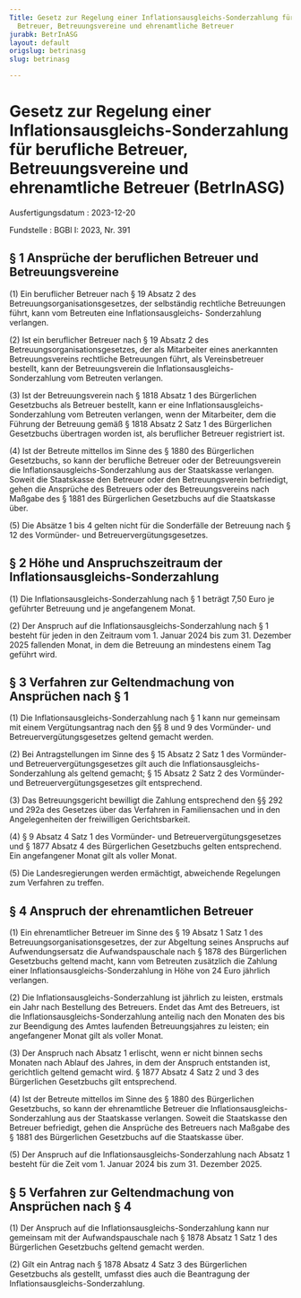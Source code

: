 ```yaml
---
Title: Gesetz zur Regelung einer Inflationsausgleichs-Sonderzahlung für berufliche
  Betreuer, Betreuungsvereine und ehrenamtliche Betreuer
jurabk: BetrInASG
layout: default
origslug: betrinasg
slug: betrinasg

---
```


# Gesetz zur Regelung einer Inflationsausgleichs-Sonderzahlung für berufliche Betreuer, Betreuungsvereine und ehrenamtliche Betreuer (BetrInASG)

Ausfertigungsdatum
:   2023-12-20

Fundstelle
:   BGBl I: 2023, Nr. 391


## § 1 Ansprüche der beruflichen Betreuer und Betreuungsvereine

(1) Ein beruflicher Betreuer nach § 19 Absatz 2 des
Betreuungsorganisationsgesetzes, der selbständig rechtliche
Betreuungen führt, kann vom Betreuten eine Inflationsausgleichs-
Sonderzahlung verlangen.

(2) Ist ein beruflicher Betreuer nach § 19 Absatz 2 des
Betreuungsorganisationsgesetzes, der als Mitarbeiter eines anerkannten
Betreuungsvereins rechtliche Betreuungen führt, als Vereinsbetreuer
bestellt, kann der Betreuungsverein die Inflationsausgleichs-
Sonderzahlung vom Betreuten verlangen.

(3) Ist der Betreuungsverein nach § 1818 Absatz 1 des Bürgerlichen
Gesetzbuchs als Betreuer bestellt, kann er eine Inflationsausgleichs-
Sonderzahlung vom Betreuten verlangen, wenn der Mitarbeiter, dem die
Führung der Betreuung gemäß § 1818 Absatz 2 Satz 1 des Bürgerlichen
Gesetzbuchs übertragen worden ist, als beruflicher Betreuer
registriert ist.

(4) Ist der Betreute mittellos im Sinne des § 1880 des Bürgerlichen
Gesetzbuchs, so kann der berufliche Betreuer oder der Betreuungsverein
die Inflationsausgleichs-Sonderzahlung aus der Staatskasse verlangen.
Soweit die Staatskasse den Betreuer oder den Betreuungsverein
befriedigt, gehen die Ansprüche des Betreuers oder des
Betreuungsvereins nach Maßgabe des § 1881 des Bürgerlichen Gesetzbuchs
auf die Staatskasse über.

(5) Die Absätze 1 bis 4 gelten nicht für die Sonderfälle der Betreuung
nach § 12 des Vormünder- und Betreuervergütungsgesetzes.


## § 2 Höhe und Anspruchszeitraum der Inflationsausgleichs-Sonderzahlung

(1) Die Inflationsausgleichs-Sonderzahlung nach § 1 beträgt 7,50 Euro
je geführter Betreuung und je angefangenem Monat.

(2) Der Anspruch auf die Inflationsausgleichs-Sonderzahlung nach § 1
besteht für jeden in den Zeitraum vom 1. Januar 2024 bis zum 31.
Dezember 2025 fallenden Monat, in dem die Betreuung an mindestens
einem Tag geführt wird.


## § 3 Verfahren zur Geltendmachung von Ansprüchen nach § 1

(1) Die Inflationsausgleichs-Sonderzahlung nach § 1 kann nur gemeinsam
mit einem Vergütungsantrag nach den §§ 8 und 9 des Vormünder- und
Betreuervergütungsgesetzes geltend gemacht werden.

(2) Bei Antragstellungen im Sinne des § 15 Absatz 2 Satz 1 des
Vormünder- und Betreuervergütungsgesetzes gilt auch die
Inflationsausgleichs-Sonderzahlung als geltend gemacht; § 15 Absatz 2
Satz 2 des Vormünder- und Betreuervergütungsgesetzes gilt
entsprechend.

(3) Das Betreuungsgericht bewilligt die Zahlung entsprechend den §§
292 und 292a des Gesetzes über das Verfahren in Familiensachen und in
den Angelegenheiten der freiwilligen Gerichtsbarkeit.

(4) § 9 Absatz 4 Satz 1 des Vormünder- und Betreuervergütungsgesetzes
und § 1877 Absatz 4 des Bürgerlichen Gesetzbuchs gelten entsprechend.
Ein angefangener Monat gilt als voller Monat.

(5) Die Landesregierungen werden ermächtigt, abweichende Regelungen
zum Verfahren zu treffen.


## § 4 Anspruch der ehrenamtlichen Betreuer

(1) Ein ehrenamtlicher Betreuer im Sinne des § 19 Absatz 1 Satz 1 des
Betreuungsorganisationsgesetzes, der zur Abgeltung seines Anspruchs
auf Aufwendungsersatz die Aufwandspauschale nach § 1878 des
Bürgerlichen Gesetzbuchs geltend macht, kann vom Betreuten zusätzlich
die Zahlung einer Inflationsausgleichs-Sonderzahlung in Höhe von 24
Euro jährlich verlangen.

(2) Die Inflationsausgleichs-Sonderzahlung ist jährlich zu leisten,
erstmals ein Jahr nach Bestellung des Betreuers. Endet das Amt des
Betreuers, ist die Inflationsausgleichs-Sonderzahlung anteilig nach
den Monaten des bis zur Beendigung des Amtes laufenden
Betreuungsjahres zu leisten; ein angefangener Monat gilt als voller
Monat.

(3) Der Anspruch nach Absatz 1 erlischt, wenn er nicht binnen sechs
Monaten nach Ablauf des Jahres, in dem der Anspruch entstanden ist,
gerichtlich geltend gemacht wird. § 1877 Absatz 4 Satz 2 und 3 des
Bürgerlichen Gesetzbuchs gilt entsprechend.

(4) Ist der Betreute mittellos im Sinne des § 1880 des Bürgerlichen
Gesetzbuchs, so kann der ehrenamtliche Betreuer die
Inflationsausgleichs-Sonderzahlung aus der Staatskasse verlangen.
Soweit die Staatskasse den Betreuer befriedigt, gehen die Ansprüche
des Betreuers nach Maßgabe des § 1881 des Bürgerlichen Gesetzbuchs auf
die Staatskasse über.

(5) Der Anspruch auf die Inflationsausgleichs-Sonderzahlung nach
Absatz 1 besteht für die Zeit vom 1. Januar 2024 bis zum 31. Dezember
2025\.


## § 5 Verfahren zur Geltendmachung von Ansprüchen nach § 4

(1) Der Anspruch auf die Inflationsausgleichs-Sonderzahlung kann nur
gemeinsam mit der Aufwandspauschale nach § 1878 Absatz 1 Satz 1 des
Bürgerlichen Gesetzbuchs geltend gemacht werden.

(2) Gilt ein Antrag nach § 1878 Absatz 4 Satz 3 des Bürgerlichen
Gesetzbuchs als gestellt, umfasst dies auch die Beantragung der
Inflationsausgleichs-Sonderzahlung.

